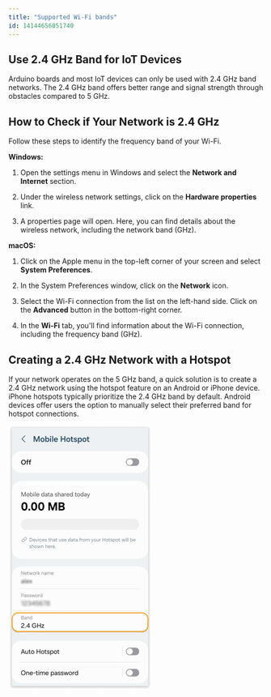 ```yaml
---
title: "Supported Wi-Fi bands"
id: 14144656051740
---
```


## Use 2.4 GHz Band for IoT Devices

Arduino boards and most IoT devices can only be used with 2.4 GHz band networks. The 2.4 GHz band offers better range and signal strength through obstacles compared to 5 GHz.

## How to Check if Your Network is 2.4 GHz

Follow these steps to identify the frequency band of your Wi-Fi.

**Windows:**

1. Open the settings menu in Windows and select the **Network and Internet** section.

1. Under the wireless network settings, click on the **Hardware properties** link.

1. A properties page will open. Here, you can find details about the wireless network, including the network band (GHz).

**macOS:**

1. Click on the Apple menu in the top-left corner of your screen and select **System Preferences**.

1. In the System Preferences window, click on the **Network** icon.

1. Select the Wi-Fi connection from the list on the left-hand side. Click on the **Advanced** button in the bottom-right corner.

1. In the **Wi-Fi** tab, you'll find information about the Wi-Fi connection, including the frequency band (GHz).

## Creating a 2.4 GHz Network with a Hotspot

If your network operates on the 5 GHz band, a quick solution is to create a 2.4 GHz network using the hotspot feature on an Android or iPhone device. iPhone hotspots typically prioritize the 2.4 GHz band by default. Android devices offer users the option to manually select their preferred band for hotspot connections.

![Andriod hotspot settings page](img/Andriod_hotspot_settings.png)
